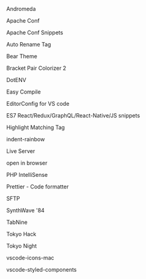 Andromeda

Apache Conf

Apache Conf Snippets

Auto Rename Tag

Bear Theme

Bracket Pair Colorizer 2

DotENV

Easy Compile

EditorConfig for VS code

ES7 React/Redux/GraphQL/React-Native/JS snippets

Highlight Matching Tag

indent-rainbow

Live Server

open in browser

PHP IntelliSense

Prettier - Code formatter

SFTP

SynthWave '84

TabNine

Tokyo Hack

Tokyo Night

vscode-icons-mac

vscode-styled-components


